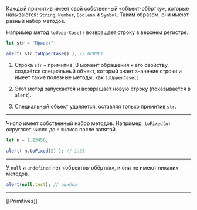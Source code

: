 Каждый примитив имеет свой собственный «объект-обёртку», которые называются: `String`, `Number`, `Boolean` и `Symbol`.
Таким образом, они имеют разный набор методов.

Например метод `toUpperCase()` возвращает строку в верхнем регистре.

```js
let str = "Привет";

alert( str.toUpperCase() ); // ПРИВЕТ
```
1.  Строка `str` – примитив. В момент обращения к его свойству, создаётся специальный объект, который знает значение строки и имеет такие полезные методы, как `toUpperCase()`.

2.  Этот метод запускается и возвращает новую строку (показывается в `alert`).

3.  Специальный объект удаляется, оставляя только примитив `str`.

---

Число имеет собственный набор методов. 
Например, `toFixed(n)` округляет число до `n` знаков после запятой.

```js
let n = 1.23456;

alert( n.toFixed(2) ); // 1.23
```
---
У `null` и `undefined` нет «объектов-обёрток», и они не имеют никаких методов.
```js
alert(null.test); // ошибка
```
---

[[Primitives]]
